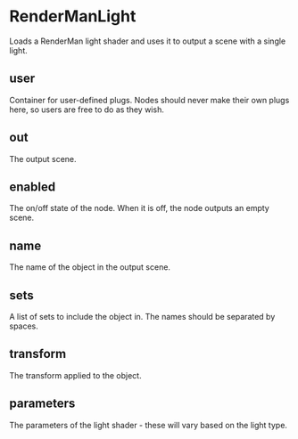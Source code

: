 # RenderManLight

Loads a RenderMan light shader and uses
it to output a scene with a single light.

## user

 Container for user-defined plugs. Nodes
should never make their own plugs here,
so users are free to do as they wish.

## out

 The output scene.

## enabled

 The on/off state of the node. When it is off, the node outputs
an empty scene.

## name

 The name of the object in the output scene.

## sets

 A list of sets to include the object in. The
names should be separated by spaces.

## transform

 The transform applied to the object.

## parameters

 The parameters of the light shader - these will vary based on the light type.

